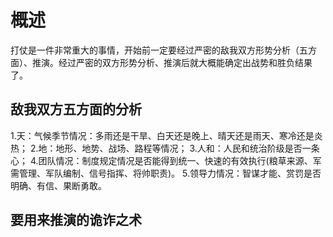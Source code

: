 # 概述
打仗是一件非常重大的事情，开始前一定要经过严密的敌我双方形势分析（五方面）、推演。经过严密的双方形势分析、推演后就大概能确定出战势和胜负结果了。

## 敌我双方五方面的分析
1.天：气候季节情况：多雨还是干旱、白天还是晚上、晴天还是雨天、寒冷还是炎热；
2.地：地形、地势、战场、路程等情况；
3.人和：人民和统治阶级是否一条心；
4.团队情况：制度规定情况是否能得到统一、快速的有效执行(粮草来源、军需管理、军队编制、信号指挥、将帅职责)。
5.领导力情况：智谋才能、赏罚是否明确、有信、果断勇敢。

## 要用来推演的诡诈之术




